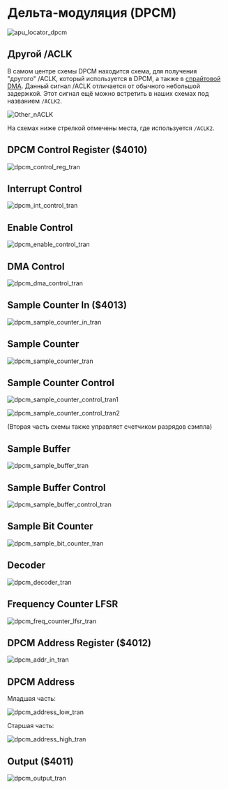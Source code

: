 # Дельта-модуляция (DPCM)

![apu_locator_dpcm](/BreakingNESWiki/imgstore/apu/apu_locator_dpcm.jpg)

## Другой /ACLK

В самом центре схемы DPCM находится схема, для получения "другого" /ACLK, который используется в DPCM, а также в [спрайтовой DMA](dma.md). Данный сигнал /ACLK отличается от обычного небольшой задержкой.
Этот сигнал ещё можно встретить в наших схемах под названием `/ACLK2`.

![Other_nACLK](/BreakingNESWiki/imgstore/apu/Other_nACLK.jpg)

На схемах ниже стрелкой отмечены места, где используется `/ACLK2`.

## DPCM Control Register ($4010)

![dpcm_control_reg_tran](/BreakingNESWiki/imgstore/apu/dpcm_control_reg_tran.jpg)

## Interrupt Control

![dpcm_int_control_tran](/BreakingNESWiki/imgstore/apu/dpcm_int_control_tran.jpg)

## Enable Control

![dpcm_enable_control_tran](/BreakingNESWiki/imgstore/apu/dpcm_enable_control_tran.jpg)

## DMA Control

![dpcm_dma_control_tran](/BreakingNESWiki/imgstore/apu/dpcm_dma_control_tran.jpg)

## Sample Counter In ($4013)

![dpcm_sample_counter_in_tran](/BreakingNESWiki/imgstore/apu/dpcm_sample_counter_in_tran.jpg)

## Sample Counter

![dpcm_sample_counter_tran](/BreakingNESWiki/imgstore/apu/dpcm_sample_counter_tran.jpg)

## Sample Counter Control

![dpcm_sample_counter_control_tran1](/BreakingNESWiki/imgstore/apu/dpcm_sample_counter_control_tran1.jpg)

![dpcm_sample_counter_control_tran2](/BreakingNESWiki/imgstore/apu/dpcm_sample_counter_control_tran2.jpg)

(Вторая часть схемы также управляет счетчиком разрядов сэмпла)

## Sample Buffer

![dpcm_sample_buffer_tran](/BreakingNESWiki/imgstore/apu/dpcm_sample_buffer_tran.jpg)

## Sample Buffer Control

![dpcm_sample_buffer_control_tran](/BreakingNESWiki/imgstore/apu/dpcm_sample_buffer_control_tran.jpg)

## Sample Bit Counter

![dpcm_sample_bit_counter_tran](/BreakingNESWiki/imgstore/apu/dpcm_sample_bit_counter_tran.jpg)

## Decoder

![dpcm_decoder_tran](/BreakingNESWiki/imgstore/apu/dpcm_decoder_tran.jpg)

## Frequency Counter LFSR

![dpcm_freq_counter_lfsr_tran](/BreakingNESWiki/imgstore/apu/dpcm_freq_counter_lfsr_tran.jpg)

## DPCM Address Register ($4012)

![dpcm_addr_in_tran](/BreakingNESWiki/imgstore/apu/dpcm_addr_in_tran.jpg)

## DPCM Address

Младшая часть:

![dpcm_address_low_tran](/BreakingNESWiki/imgstore/apu/dpcm_address_low_tran.jpg)

Старшая часть:

![dpcm_address_high_tran](/BreakingNESWiki/imgstore/apu/dpcm_address_high_tran.jpg)

## Output ($4011)

![dpcm_output_tran](/BreakingNESWiki/imgstore/apu/dpcm_output_tran.jpg)
